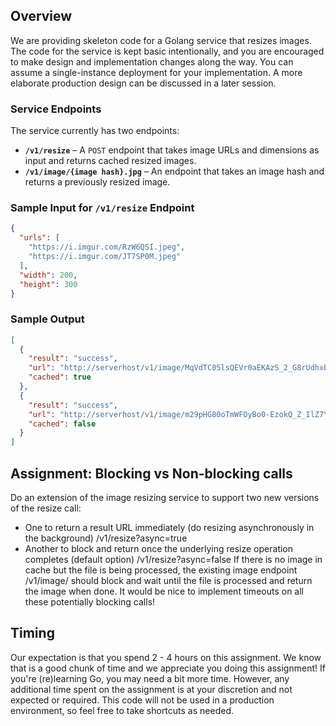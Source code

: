 ## Overview

We are providing skeleton code for a Golang service that resizes images. The code for the service is kept basic intentionally, and you are encouraged to make design and implementation changes along the way. You can assume a single-instance deployment for your implementation. A more elaborate production design can be discussed in a later session.

### Service Endpoints

The service currently has two endpoints:

- **`/v1/resize`** – A `POST` endpoint that takes image URLs and dimensions as input and returns cached resized images.
- **`/v1/image/{image hash}.jpg`** – An endpoint that takes an image hash and returns a previously resized image.

### Sample Input for `/v1/resize` Endpoint

```json
{
  "urls": [
    "https://i.imgur.com/RzW6QSI.jpeg",
    "https://i.imgur.com/JT7SP0M.jpeg"
  ],
  "width": 200,
  "height": 300
}
```

### Sample Output

```json
[
  {
    "result": "success",
    "url": "http://serverhost/v1/image/MqVdTC05lsQEVr0aEKAzS_2_G8rUdhxELHSi1BT8Uu8=.jpeg",
    "cached": true
  },
  {
    "result": "success",
    "url": "http://serverhost/v1/image/m29pHG80oTmWFOyBo0-EzokQ_Z_IlZ7YetxCGWXUJME=.jpeg",
    "cached": false
  }
]
```

## Assignment: Blocking vs Non-blocking calls
Do an extension of the image resizing service to support two new versions of the resize call:
- One to return a result URL immediately (do resizing asynchronously in the background)
/v1/resize?async=true
- Another to block and return once the underlying resize operation completes (default option)
/v1/resize?async=false
If there is no image in cache but the file is being processed, the existing image endpoint /v1/image/ should block and wait until the file is processed and return the image when done.
It would be nice to implement timeouts on all these potentially blocking calls!



##  Timing
Our expectation is that you spend 2 - 4 hours on this assignment. We know that is a good chunk of time and we appreciate you doing this assignment! If you're (re)learning Go, you may need a bit more time. However, any additional time spent on the assignment is at your discretion and not expected or required. This code will not be used in a production environment, so feel free to take shortcuts as needed.